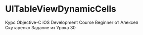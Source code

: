 # UITableViewDynamicCells
Курс Objective-C iOS Development Course Beginner от Алексея Скутаренко Задание из Урока 30
